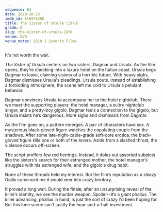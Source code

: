 ```yaml
---
sequence: 63
date: 2020-10-23
imdb_id: tt0078300
title: The Sister of Ursula (1978)
grade: D
slug: the-sister-of-ursula-1978
venue: DVD
venue_notes: 2010 | Severin Films
---
```


It's not worth the wait.

<!-- end -->

_The Sister of Ursula_ centers on two sisters, Dagmar and Ursula. As the film opens, they're checking into a luxury hotel on the Italian coast. Ursula begs Dagmar to leave, claiming visions of a horrible future. With heavy sighs, Dagmar dismisses Ursula's pleadings. Ursula pouts. Instead of establishing a forbidding atmosphere, the scene left me cold to Ursula's petulant behavior.

Dagmar convinces Ursula to accompany her to the hotel nightclub. There we meet the supporting players: the hotel manager, a sultry nightclub singer, and a pretty-boy gigolo. Dagmar feels a connection to the gigolo, but Ursula insists he‘s dangerous. More sighs and dismissals from Dagmar.

As the film goes on, a pattern emerges. A pair of characters have sex. A mysterious black-gloved figure watches the copulating couple from the shadows. After some late-night-cable-grade soft-core erotica, the black-gloved figure kills one or both of the lovers. Aside from a slashed throat, the violence occurs off-screen.

The script proffers few red herrings. Instead, it doles out assorted subplots like the sisters's search for their estranged mother, the hotel manager‘s struggles with his estranged wife, and the gigolo's drug habit.

None of these threads held my interest. But the film‘s reputation as a sleazy Giallo convinced me it would veer into crazy territory.

It proved a long wait. During the finale, after an unsurprising reveal of the killer‘s identity, we see the murder weapon. Spoiler--it‘s a giant phallus. The killer advancing, phallus in hand, is just the sort of crazy I'd been hoping for. But this lone scene can't justify the hour-and-a-half investment.
